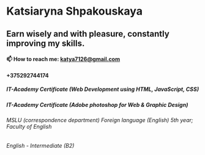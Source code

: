 # Katsiaryna Shpakouskaya
## Earn wisely and with pleasure, constantly improving my skills.

#### 📫 How to reach me: katya7126@gmail.com
#### +375292744174
##### IT-Academy Certificate (Web Development using HTML, JavaScript, CSS)
##### IT-Academy Certificate (Adobe photoshop for Web & Graphic Design)
###### MSLU (correspondence department) Foreign language (English) 5th year; Faculty of English
###### English - Intermediate (B2) 
